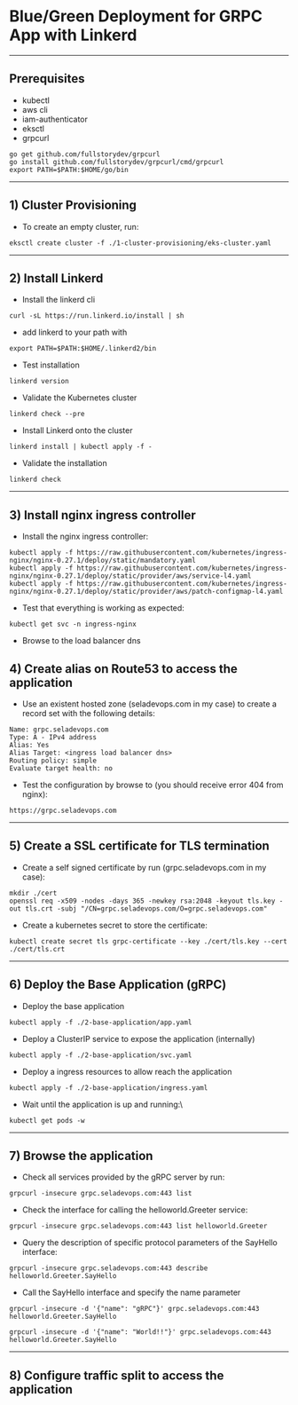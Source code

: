 # Blue/Green Deployment for GRPC App with Linkerd
---

## Prerequisites

 - kubectl
 - aws cli
 - iam-authenticator
 - eksctl
 - grpcurl
```
go get github.com/fullstorydev/grpcurl
go install github.com/fullstorydev/grpcurl/cmd/grpcurl
export PATH=$PATH:$HOME/go/bin
```

---

## 1) Cluster Provisioning

 -  To create an empty cluster, run:
```
eksctl create cluster -f ./1-cluster-provisioning/eks-cluster.yaml
```

---

## 2) Install Linkerd

 - Install the linkerd cli
```
curl -sL https://run.linkerd.io/install | sh
```

 - add linkerd to your path with
```
export PATH=$PATH:$HOME/.linkerd2/bin
```

 - Test installation
```
linkerd version
```

 - Validate the Kubernetes cluster
```
linkerd check --pre
```

 - Install Linkerd onto the cluster
```
linkerd install | kubectl apply -f -
```

 - Validate the installation
```
linkerd check
```

---

## 3) Install nginx ingress controller

 - Install the nginx ingress controller:
```
kubectl apply -f https://raw.githubusercontent.com/kubernetes/ingress-nginx/nginx-0.27.1/deploy/static/mandatory.yaml
kubectl apply -f https://raw.githubusercontent.com/kubernetes/ingress-nginx/nginx-0.27.1/deploy/static/provider/aws/service-l4.yaml
kubectl apply -f https://raw.githubusercontent.com/kubernetes/ingress-nginx/nginx-0.27.1/deploy/static/provider/aws/patch-configmap-l4.yaml
```

 - Test that everything is working as expected:
```
kubectl get svc -n ingress-nginx
```

 - Browse to the load balancer dns


## 4) Create alias on Route53 to access the application

 - Use an existent hosted zone (seladevops.com in my case) to create a record set with the following details:
```
Name: grpc.seladevops.com
Type: A - IPv4 address
Alias: Yes
Alias Target: <ingress load balancer dns>
Routing policy: simple
Evaluate target health: no
```

 - Test the configuration by browse to (you should receive error 404 from nginx):
```
https://grpc.seladevops.com
```

---

## 5) Create a SSL certificate for TLS termination

 - Create a self signed certificate by run (grpc.seladevops.com in my case):
```
mkdir ./cert
openssl req -x509 -nodes -days 365 -newkey rsa:2048 -keyout tls.key -out tls.crt -subj "/CN=grpc.seladevops.com/O=grpc.seladevops.com"
```

 - Create a kubernetes secret to store the certificate:
```
kubectl create secret tls grpc-certificate --key ./cert/tls.key --cert ./cert/tls.crt
```
 
---

## 6) Deploy the Base Application (gRPC)

 - Deploy the base application
```
kubectl apply -f ./2-base-application/app.yaml
```

 - Deploy a ClusterIP service to expose the application (internally)
```
kubectl apply -f ./2-base-application/svc.yaml
```

 - Deploy a ingress resources to allow reach the application
```
kubectl apply -f ./2-base-application/ingress.yaml
```

 - Wait until the application is up and running:\
```
kubectl get pods -w
```

---

## 7) Browse the application

 - Check all services provided by the gRPC server by run:
```
grpcurl -insecure grpc.seladevops.com:443 list
```

 - Check the interface for calling the helloworld.Greeter service:
```
grpcurl -insecure grpc.seladevops.com:443 list helloworld.Greeter
```

 - Query the description of specific protocol parameters of the SayHello interface:
```
grpcurl -insecure grpc.seladevops.com:443 describe helloworld.Greeter.SayHello
```

 - Call the SayHello interface and specify the name parameter
```
grpcurl -insecure -d '{"name": "gRPC"}' grpc.seladevops.com:443 helloworld.Greeter.SayHello
```
```
grpcurl -insecure -d '{"name": "World!!"}' grpc.seladevops.com:443 helloworld.Greeter.SayHello
```

---

## 8) Configure traffic split to access the application